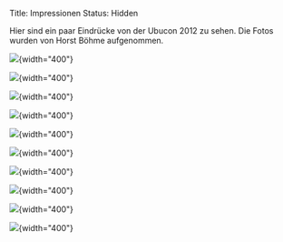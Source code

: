 Title: Impressionen
Status: Hidden

Hier sind ein paar Eindrücke von der Ubucon 2012 zu sehen. Die Fotos
wurden von Horst Böhme aufgenommen.

![]({filename}/files/IMG_1089.JPG){width="400"}

![]({filename}/files/IMG_1096.JPG){width="400"}

![]({filename}/files/IMG_1121.JPG){width="400"}

![]({filename}/files/IMG_1101.JPG){width="400"}

![]({filename}/files/IMG_1137.JPG){width="400"}

![]({filename}/files/IMG_1159.JPG){width="400"}

![]({filename}/files/IMG_1171.JPG){width="400"}

![]({filename}/files/IMG_1192.JPG){width="400"}

![]({filename}/files/IMG_1205.JPG){width="400"}

![]({filename}/files/IMG_1243.JPG){width="400"}

